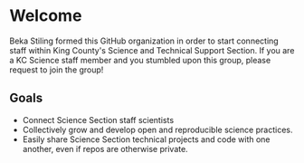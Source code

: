 # Welcome

Beka Stiling formed this GitHub organization in order to start connecting staff within King County's Science and Technical Support Section. If you are a KC Science staff member and you stumbled upon this group, please request to join the group! 

## Goals

- Connect Science Section staff scientists
- Collectively grow and develop open and reproducible science practices.
- Easily share Science Section technical projects and code with one another, even if repos are otherwise private.
